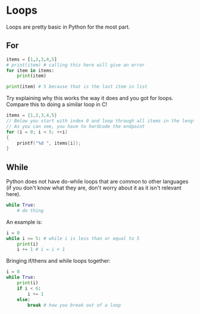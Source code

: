 # Loops
Loops are pretty basic in Python for the most part.
## For
```python
items = [1,2,3,4,5]
# print(item) # calling this here will give an error
for item in items:
    print(item)

print(item) # 5 because that is the last item in list
```
Try explaining why this works the way it does and you got for loops. Compare this to doing a similar loop in C!
```c
items = {1,2,3,4,5}
// Below you start with index 0 and loop through all items in the length
// As you can see, you have to hardcode the endpoint
for (i = 0; i < 5; ++i) 
{
    printf("%d ", items[i]);
}
```
## While
Python does not have do-while loops that are common to other languages (if you don't know what they are, don't worry about it as it isn't relevant here).
```python
while True:
    # do thing
```
An example is:
```python
i = 0
while i <= 5: # while i is less than or equal to 5
    print(i)
    i += 1 # i = i + 1
```
Bringing if/thens and while loops together:
```python
i = 0
while True:
    print(i)
    if i < 6:
        i += 1
    else:
        break # how you break out of a loop
```

